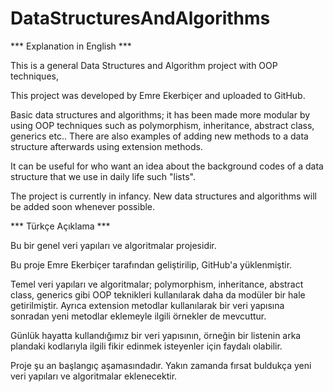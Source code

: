 # DataStructuresAndAlgorithms

*** Explanation in English ***

This is a general Data Structures and Algorithm project with OOP techniques,

This project was developed by Emre Ekerbiçer and uploaded to GitHub.

Basic data structures and algorithms; it has been made more modular by using OOP techniques such as polymorphism, inheritance, abstract class, generics etc..
There are also examples of adding new methods to a data structure afterwards using extension methods.

It can be useful for who want an idea about the background codes of a data structure that we use in daily life such "lists".

The project is currently in infancy. New data structures and algorithms will be added soon whenever possible.


*** Türkçe Açıklama ***

Bu bir genel veri yapıları ve algoritmalar projesidir.

Bu proje Emre Ekerbiçer tarafından geliştirilip, GitHub'a yüklenmiştir. 

Temel veri yapıları ve algoritmalar; polymorphism, inheritance, abstract class, generics gibi OOP teknikleri kullanılarak daha da modüler bir hale getirilmiştir. 
Ayrıca extension metodlar kullanılarak bir veri yapısına sonradan yeni metodlar eklemeyle ilgili örnekler de mevcuttur. 

Günlük hayatta kullandığımız bir veri yapısının, örneğin bir listenin arka plandaki kodlarıyla ilgili fikir edinmek isteyenler için faydalı olabilir. 

Proje şu an başlangıç aşamasındadır. Yakın zamanda fırsat buldukça yeni veri yapıları ve algoritmalar eklenecektir.
